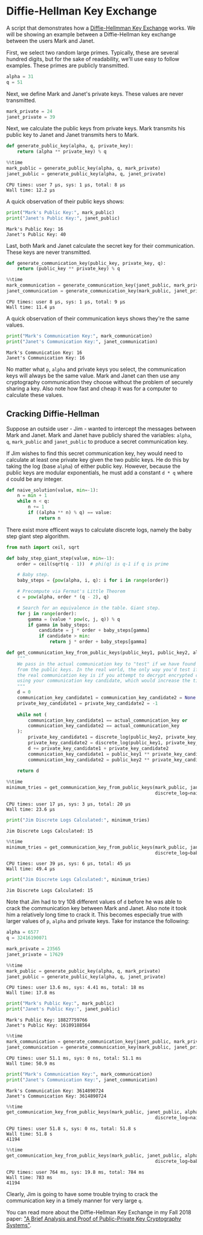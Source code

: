 
# Diffie-Hellman Key Exchange

A script that demonstrates how a [Diffie-Hellmman Key Exchange](https://ee.stanford.edu/~hellman/publications/24.pdf) works. We will be showing an example between a Diffie-Hellman key exchange between the users Mark and Janet.

First, we select two random large primes. Typically, these are several hundred digits, but for the sake of readability, we'll use easy to follow examples. These primes are publicly transmitted.


```python
alpha = 31
q = 51
```

Next, we define Mark and Janet's private keys. These values are never transmitted.


```python
mark_private = 24
janet_private = 39
```

Next, we calculate the public keys from private keys. Mark transmits his public key to Janet and Janet transmits hers to Mark.


```python
def generate_public_key(alpha, q, private_key):
    return (alpha ** private_key) % q
```


```python
%%time
mark_public = generate_public_key(alpha, q, mark_private)
janet_public = generate_public_key(alpha, q, janet_private)
```

    CPU times: user 7 µs, sys: 1 µs, total: 8 µs
    Wall time: 12.2 µs


A quick observation of their public keys shows:


```python
print("Mark's Public Key:", mark_public)
print("Janet's Public Key:", janet_public)
```

    Mark's Public Key: 16
    Janet's Public Key: 40


Last, both Mark and Janet calculate the secret key for their communication. These keys are never transmitted.


```python
def generate_communication_key(public_key, private_key, q):
    return (public_key ** private_key) % q
```


```python
%%time
mark_communication = generate_communication_key(janet_public, mark_private, q)
janet_communication = generate_communication_key(mark_public, janet_private, q)
```

    CPU times: user 8 µs, sys: 1 µs, total: 9 µs
    Wall time: 11.4 µs


A quick observation of their communication keys shows they're the same values.


```python
print("Mark's Communication Key:", mark_communication)
print("Janet's Communication Key:", janet_communication)
```

    Mark's Communication Key: 16
    Janet's Communication Key: 16


No matter what `p`, `alpha` and private keys you select, the communication keys will always be the same value. Mark and Janet can then use any cryptography communication they choose without the problem of securely sharing a key. Also note how fast and cheap it was for a computer to calculate these values.

## Cracking Diffie-Hellman

Suppose an outside user - Jim - wanted to intercept the messages between Mark and Janet. Mark and Janet have publicly shared the variables: `alpha`, `q`, `mark_public` and `janet_public` to produce a secret communication key.

If Jim wishes to find this secret communication key, hey would need to calculate at least one private key given the two public keys. He do this by taking the log (base `alpha`) of either public key. However, because the public keys are modular exponentials, he must add a constant `d * q` where `d` could be any integer.


```python
def naive_solution(value, min=-1):
    n = min + 1
    while n < q:
        n += 1
        if ((alpha ** n) % q) == value:
            return n
```

There exist more efficent ways to calculate discrete logs, namely the baby step giant step algorithm.


```python
from math import ceil, sqrt

def baby_step_giant_step(value, min=-1):
    order = ceil(sqrt(q - 1))  # phi(q) is q-1 if q is prime

    # Baby step.
    baby_steps = {pow(alpha, i, q): i for i in range(order)}

    # Precompute via Fermat's Little Theorem
    c = pow(alpha, order * (q - 2), q)

    # Search for an equivalence in the table. Giant step.
    for j in range(order):
        gamma = (value * pow(c, j, q)) % q
        if gamma in baby_steps:
            candidate = j * order + baby_steps[gamma]
            if candidate > min:
                return j * order + baby_steps[gamma]
```


```python
def get_communication_key_from_public_keys(public_key1, public_key2, alpha, q, actual_communication_key, discrete_log):
    """
    We pass in the actual communication key to "test" if we have found the communication key
    from the public keys. In the real world, the only way you'd test if you found
    the real communication key is if you attempt to decrypt encrypted communications 
    using your communication key candidate, which would increase the time to crack a key.
    """
    d = 0
    communication_key_candidate1 = communication_key_candidate2 = None
    private_key_candidate1 = private_key_candidate2 = -1
    
    while not (
        communication_key_candidate1 == actual_communication_key or 
        communication_key_candidate2 == actual_communication_key
    ):
        private_key_candidate1 = discrete_log(public_key2, private_key_candidate1)
        private_key_candidate2 = discrete_log(public_key1, private_key_candidate2)
        d += private_key_candidate1 + private_key_candidate2
        communication_key_candidate1 = public_key1 ** private_key_candidate1 % q
        communication_key_candidate2 = public_key2 ** private_key_candidate2 % q
        
    return d
```


```python
%%time
minimum_tries = get_communication_key_from_public_keys(mark_public, janet_public, alpha, q, mark_communication,
                                                       discrete_log=naive_solution)
```

    CPU times: user 17 µs, sys: 3 µs, total: 20 µs
    Wall time: 23.6 µs



```python
print("Jim Discrete Logs Calculated:", minimum_tries)
```

    Jim Discrete Logs Calculated: 15



```python
%%time
minimum_tries = get_communication_key_from_public_keys(mark_public, janet_public, alpha, q, mark_communication,
                                                       discrete_log=baby_step_giant_step)
```

    CPU times: user 39 µs, sys: 6 µs, total: 45 µs
    Wall time: 49.4 µs



```python
print("Jim Discrete Logs Calculated:", minimum_tries)
```

    Jim Discrete Logs Calculated: 15


Note that Jim had to try 108 different values of `d` before he was able to crack the communication key between Mark and Janet. Also note it took him a relatively long time to crack it. This becomes especially true with larger values of `p`, `alpha` and private keys. Take for instance the following:


```python
alpha = 6577
q = 32416190071

mark_private = 23565
janet_private = 17629
```


```python
%%time
mark_public = generate_public_key(alpha, q, mark_private)
janet_public = generate_public_key(alpha, q, janet_private)
```

    CPU times: user 13.6 ms, sys: 4.41 ms, total: 18 ms
    Wall time: 17.8 ms



```python
print("Mark's Public Key:", mark_public)
print("Janet's Public Key:", janet_public)
```

    Mark's Public Key: 18827759766
    Janet's Public Key: 16109188564



```python
%%time
mark_communication = generate_communication_key(janet_public, mark_private, q)
janet_communication = generate_communication_key(mark_public, janet_private, q)
```

    CPU times: user 51.1 ms, sys: 0 ns, total: 51.1 ms
    Wall time: 50.9 ms



```python
print("Mark's Communication Key:", mark_communication)
print("Janet's Communication Key:", janet_communication)
```

    Mark's Communication Key: 3614890724
    Janet's Communication Key: 3614890724



```python
%%time
get_communication_key_from_public_keys(mark_public, janet_public, alpha, q, mark_communication,
                                                       discrete_log=naive_solution)
```

    CPU times: user 51.8 s, sys: 0 ns, total: 51.8 s
    Wall time: 51.8 s
    41194

```python
%%time
get_communication_key_from_public_keys(mark_public, janet_public, alpha, q, mark_communication,
                                                       discrete_log=baby_step_giant_step)
```

    CPU times: user 764 ms, sys: 19.8 ms, total: 784 ms
    Wall time: 783 ms
    41194


Clearly, Jim is going to have some trouble trying to crack the communication key in a timely manner for very large `q`.

You can read more about the Diffie-Hellman Key Exchange in my Fall 2018 paper: ["A Brief Analysis and Proof of Public-Private Key Cryptography Systems"](#).

